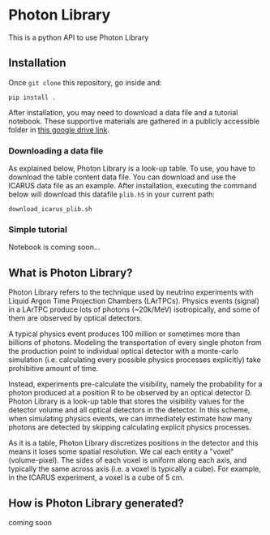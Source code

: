 # Photon Library
This is a python API to use Photon Library

## Installation
Once `git clone` this repository, go inside and:
```
pip install .
```
After installation, you may need to download a data file and a tutorial notebook.
These supportive materials are gathered in a publicly accessible folder in [this google drive link](https://drive.google.com/drive/folders/1IjRUMMVW7aiGWGcZFGRb9nT8dCRVYolE?usp=share_link).

### Downloading a data file
As explained below, Photon Library is a look-up table. To use, you have to download the table content data file.
You can download and use the ICARUS data file as an example.
After installation, executing the command below will download this datafile `plib.h5` in your current path:
```
download_icarus_plib.sh
```

### Simple tutorial

Notebook is coming soon...

## What is Photon Library?

Photon Library refers to the technique used by neutrino experiments with Liquid Argon Time Projection Chambers (LArTPCs).
Physics events (signal) in a LArTPC produce lots of photons (~20k/MeV) isotropically, and some of them are observed by optical detectors.

A typical physics event produces 100 million or sometimes more than billions of photons.
Modeling the transportation of every single photon from the production point to individual optical detector with a monte-carlo simulation 
(i.e. calculating every possible physics processes explicitly) take prohibitive amount of time.

Instead, experiments pre-calculate the visibility, namely the probability for a photon produced at a position R to be observed by an optical detector D.
Photon Library is a look-up table that stores the visibility values for the detector volume and all optical detectors in the detector.
In this scheme, when simulating physics events, we can immediately estimate how many photons are detected by skipping calculating explicit physics processes.

As it is a table, Photon Library discretizes positions in the detector and this means it loses some spatial resolution.
We cal each entity a "voxel" (volume-pixel).
The sides of each voxel is uniform along each axis, and typically the same across axis (i.e. a voxel is typically a cube).
For example, in the ICARUS experiment, a voxel is a cube of 5 cm.


## How is Photon Library generated?
coming soon

